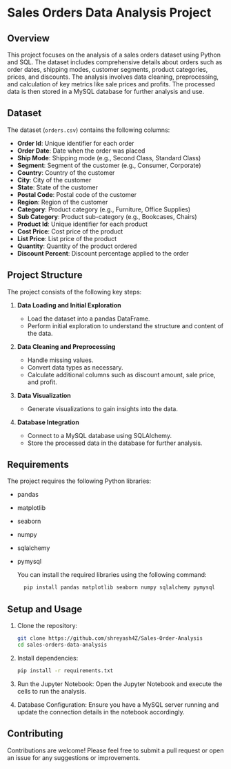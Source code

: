 # Sales Orders Data Analysis Project

## Overview

This project focuses on the analysis of a sales orders dataset using Python and SQL. The dataset includes comprehensive details about orders such as order dates, shipping modes, customer segments, product categories, prices, and discounts. The analysis involves data cleaning, preprocessing, and calculation of key metrics like sale prices and profits. The processed data is then stored in a MySQL database for further analysis and use.

## Dataset

The dataset (`orders.csv`) contains the following columns:
- **Order Id**: Unique identifier for each order
- **Order Date**: Date when the order was placed
- **Ship Mode**: Shipping mode (e.g., Second Class, Standard Class)
- **Segment**: Segment of the customer (e.g., Consumer, Corporate)
- **Country**: Country of the customer
- **City**: City of the customer
- **State**: State of the customer
- **Postal Code**: Postal code of the customer
- **Region**: Region of the customer
- **Category**: Product category (e.g., Furniture, Office Supplies)
- **Sub Category**: Product sub-category (e.g., Bookcases, Chairs)
- **Product Id**: Unique identifier for each product
- **Cost Price**: Cost price of the product
- **List Price**: List price of the product
- **Quantity**: Quantity of the product ordered
- **Discount Percent**: Discount percentage applied to the order

## Project Structure

The project consists of the following key steps:

1. **Data Loading and Initial Exploration**
    - Load the dataset into a pandas DataFrame.
    - Perform initial exploration to understand the structure and content of the data.

2. **Data Cleaning and Preprocessing**
    - Handle missing values.
    - Convert data types as necessary.
    - Calculate additional columns such as discount amount, sale price, and profit.

3. **Data Visualization**
    - Generate visualizations to gain insights into the data.

4. **Database Integration**
    - Connect to a MySQL database using SQLAlchemy.
    - Store the processed data in the database for further analysis.

## Requirements

The project requires the following Python libraries:
- pandas
- matplotlib
- seaborn
- numpy
- sqlalchemy
- pymysql

  You can install the required libraries using the following command:
  ```sh
    pip install pandas matplotlib seaborn numpy sqlalchemy pymysql
## Setup and Usage

1. Clone the repository:
    ```sh
    git clone https://github.com/shreyash4Z/Sales-Order-Analysis
    cd sales-orders-data-analysis
    ```

2. Install dependencies:
    ```sh
    pip install -r requirements.txt
    ```

3. Run the Jupyter Notebook:
    Open the Jupyter Notebook and execute the cells to run the analysis.

4. Database Configuration:
    Ensure you have a MySQL server running and update the connection details in the notebook accordingly.

## Contributing

Contributions are welcome! Please feel free to submit a pull request or open an issue for any suggestions or improvements.
